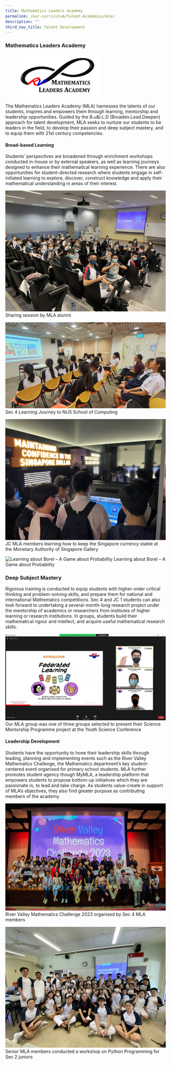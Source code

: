 ```yaml
---
title: Mathematics Leaders Academy
permalink: /our-curriculum/Talent-Academies/mla/
description: ""
third_nav_title: Talent Development
---
```

### Mathematics Leaders Academy

<figure>
<img src="/images/mla%20logo%20(final%20without%20bg).png" style="width:60%">
</figure>

The Mathematics Leaders Academy (MLA) harnesses the talents of our students, inspires and empowers them through learning, mentorship and leadership opportunities. Guided by the B.u&amp;i.L.D (Broaden.Lead.Deepen) approach for talent development, MLA seeks to nurture our students to be leaders in the field, to develop their passion and deep subject mastery, and to equip them with 21st century competencies.
 
#### Broad-based Learning

Students’ perspectives are broadened through enrichment workshops conducted in-house or by external speakers, as well as learning journeys designed to enhance their mathematical learning experience. There are also opportunities for student-directed research where students engage in self-initiated learning to explore, discover, construct knowledge and apply their mathematical understanding in areas of their interest.&nbsp;

![Sharing session by MLA Alumni](/images/sharing%20session%20by%20mla%20alumni.jpg)Sharing session by MLA alumni

![Sec 4 Learning Journey to NUS School of Computing](/images/sec%204%20learning%20journey%20to%20nus%20school%20of%20computing.jpg) Sec 4 Learning Journey to NUS School of Computing

![JC MLA members learning how to keep the Singapore currency stable](/images/jc%20mla%20members%20learning%20how%20to%20keep%20the%20singapore%20currency%20stable.JPG)  JC MLA members learning how to keep the Singapore currency stable at the Monetary Authority of Singapore Gallery

![Learning about Borel – A Game about Probability](/images/learning%20about%20borel%20–%20a%20game%20about%20probability.jpg) Learning about Borel – A Game about Probability


### Deep Subject Mastery

Rigorous training is conducted to equip students with higher-order critical thinking and problem-solving skills, and prepare them for national and international Mathematics competitions. Sec 4 and JC 1 students can also look forward to undertaking a several-month-long research project under the mentorship of academics or researchers from institutes of higher learning or research institutions. In groups, students build their mathematical rigour and intellect, and acquire useful mathematical research skills.

![mla  selected to present their science mentorship programme project](/images/mla%20%20selected%20to%20present%20their%20science%20mentorship%20programme%20project%20at%20the%20youth%20science%20conference.jpg)Our MLA group was one of three groups selected to present their Science Mentorship Programme project at the Youth Science Conference

#### Leadership Development

Students have the opportunity to hone their leadership skills through leading, planning and implementing events such as the River Valley Mathematics Challenge, the Mathematics department’s key student-centered event organised for primary school students. MLA further promotes student agency though MyMLA, a leadership platform that empowers students to propose bottom-up initiatives which they are passionate in, to lead and take charge. As students value-create in support of MLA’s objectives, they also find greater purpose as contributing members of the academy.&nbsp;

![river valley mathematics 2023](/images/river%20valley%20mathematics%20challenge%202023%20organised%20by%20sec%204%20mla%20members.jpg) River Valley Mathematics Challenge 2023 organised by Sec 4 MLA members

 ![MLA workshop on python programming](/images/senior%20mla%20members%20conducted%20a%20workshop%20on%20python%20programming%20for%20sec%202%20juniors.jpg) Senior MLA members conducted a workshop on Python Programming for Sec 2 juniors